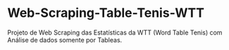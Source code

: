 # Web-Scraping-Table-Tenis-WTT
Projeto de Web Scraping das Estatísticas da WTT (Word Table Tenis) com Análise de dados somente por Tableas.
